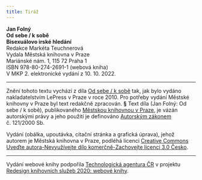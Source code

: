 ```yaml
---
title: Tiráž
---
```


**Jan Folný    
Od sebe / k sobě**  
**Bisexuálovo irské hledání**  
Redakce Markéta Teuchnerová  
Vydala Městská knihovna v Praze  
Mariánské nám. 1, 115 72 Praha 1  
ISBN 978-80-274-2691-1 (webová kniha)  
V MKP 2. elektronické vydání z 10. 10. 2022.

***

Znění tohoto textu vychází z díla [Od sebe / k sobě](https://search.mlp.cz/cz/titul/od-sebe-k-sobe/3350206/#/) tak, jak bylo vydáno nakladatelstvím LePress v Praze v roce 2010. Pro potřeby vydání Městské knihovny v Praze byl text redakčně zpracován.
**§**
Text díla (Jan Folný: Od sebe / k sobě), publikovaného [Městskou knihovnou v Praze](https://www.mlp.cz/cz/), je vázán autorskými právy a jeho použití je definováno [Autorským zákonem](https://www.mkcr.cz/predpisy-zakonu-709.html) č. 121/2000 Sb.

Vydání (obálka, upoutávka, citační stránka a grafická úprava), jehož autorem je Městská knihovna v Praze, podléhá licenci [Creative Commons Uveďte autora-Nevyužívejte dílo komerčně-Zachovejte licenci 3.0 Česko](https://creativecommons.org/licenses/by-nc-sa/3.0/cz/).


***

Vydání webové knihy podpořila [Technologická agentura ČR](https://www.tacr.cz/) v projektu [Redesign knihovních služeb 2020: webové knihy](https://starfos.tacr.cz/cs/project/TL04000391).